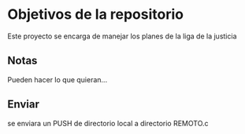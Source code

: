 # Objetivos de la repositorio

Este proyecto se encarga de manejar los planes de la liga de la justicia


## Notas
Pueden hacer lo que quieran...

## Enviar 

se enviara un PUSH  de directorio local a directorio REMOTO.c